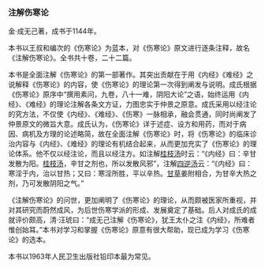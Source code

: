 ### 注解伤寒论

金·成无己著，成书于1144年。

本书以王叔和编次的《伤寒论》为蓝本，对《伤寒论》原文进行逐条注释，故名《注解伤寒论》。全书共十卷，二十二篇。

本书是全面注解《伤寒论》的第一部著作。其突出贡献在于用《内经》《难经》之说解释《伤寒论》的内容，使《伤寒论》的理论第一次得到阐发与说明。成氏根据《伤寒论》原序中“撰用素问，九卷，八十一难，阴阳大论”之语，始终运用《内经》、《难经》的理论注解各条文方证，力图忠实于仲景之原意。成氏采用以经注论的究方法，不仅使《内经》、《难经》、《伤寒》一脉相承，融会贯通，同时尚阐发了仲景原文的微旨大意。成氏认为，《伤寒论》详于述症、设方和用药，而对于病因、病机及方理的论述略简，故在全面注解《伤寒论》时，将《伤寒论》的临床诊治内容与《内经》、《难经》的理论有机结合起来，从而更加充实了《伤寒论》的理论体系。他不仅以经注论，而且以经注方。如注解[桂枝汤](https://www.gmzyjc.com/read/fjx/fjx01-0.1.0.0.0.md)时云：“《内经》曰：辛甘发散为阳。[桂枝汤](https://www.gmzyjc.com/read/fjx/fjx01-0.1.0.0.0.md)，辛甘之剂也，所以发散风邪”，注解[四逆汤](https://www.gmzyjc.com/read/fjx/fjx05-0.3.0.0.0.md)云：“《内经》曰：寒淫于内，治以甘热；又曰：寒淫所胜，平以辛热。[甘草](https://www.gmzyjc.com/read/bc/bc17-0.1.8.0.0.md)姜附相合，为甘辛大热之剂，乃可发散阴阳之气。”

《注解伤寒论》的问世，更加阐明了《伤寒论》的理论，从而颇被医家所重视，并对其研究而蔚然成风，为后世伤寒学派的形成、发展奠定了基础。后人对成氏的成就评价颇高，清·汪琥曰：“成无己注解《伤寒论》，犹王太仆之注《内经》，所难者惟创始耳。”本书对学习和掌握《伤寒论》原意有很大帮助，现已成为学习《伤寒论》的选本。

本书以1963年人民卫生出版社铅印本最为常见。

